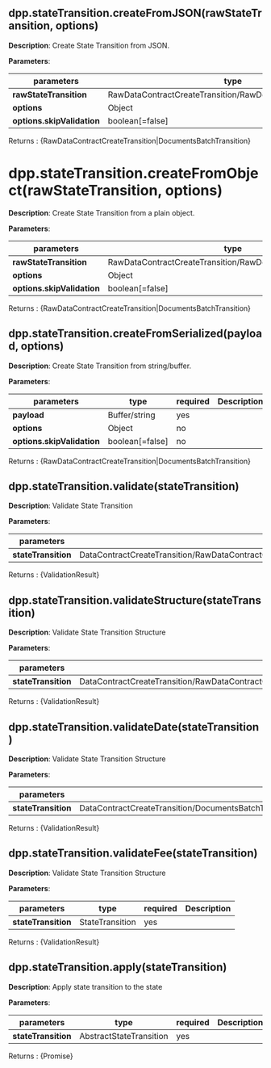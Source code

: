 ## dpp.stateTransition.createFromJSON(rawStateTransition, options)

**Description**: Create State Transition from JSON.

**Parameters**:

| parameters                   | type            | required | Description                                             |  
|------------------------------|-----------------|----------| --------------------------------------------------------|
| **rawStateTransition**       | RawDataContractCreateTransition/RawDocumentsBatchTransition     | yes      |                                                         |
| **options**                  | Object          | no       |                                                         |
| **options.skipValidation**   | boolean[=false] | no       |                                                         |

Returns : {RawDataContractCreateTransition|DocumentsBatchTransition}

# dpp.stateTransition.createFromObject(rawStateTransition, options)

**Description**: Create State Transition from a plain object.

**Parameters**:

| parameters                   | type            | required | Description                                             |  
|------------------------------|-----------------|----------| --------------------------------------------------------|
| **rawStateTransition**       | RawDataContractCreateTransition/RawDocumentsBatchTransition     | yes      |                                                         |
| **options**                  | Object          | no       |                                                         |
| **options.skipValidation**   | boolean[=false] | no       |                                                         |

Returns : {RawDataContractCreateTransition|DocumentsBatchTransition}

## dpp.stateTransition.createFromSerialized(payload, options)

**Description**: Create State Transition from string/buffer.

**Parameters**:

| parameters                   | type            | required | Description                                             |  
|------------------------------|-----------------|----------| --------------------------------------------------------|
| **payload**                  | Buffer/string   | yes      |                                                         |
| **options**                  | Object          | no       |                                                         |
| **options.skipValidation**   | boolean[=false] | no       |                                                         |

Returns : {RawDataContractCreateTransition|DocumentsBatchTransition}

## dpp.stateTransition.validate(stateTransition)

**Description**: Validate State Transition

**Parameters**:

| parameters                   | type            | required | Description                                             |  
|------------------------------|-----------------|----------| --------------------------------------------------------|
| **stateTransition**          | DataContractCreateTransition/RawDataContractCreateTransition/DocumentsBatchTransition/RawDocumentsBatchTransition   | yes      |                                                         |

Returns : {ValidationResult}

## dpp.stateTransition.validateStructure(stateTransition)

**Description**: Validate State Transition Structure

**Parameters**:

| parameters                   | type            | required | Description                                             |  
|------------------------------|-----------------|----------| --------------------------------------------------------|
| **stateTransition**          | DataContractCreateTransition/RawDataContractCreateTransition/DocumentsBatchTransition/RawDocumentsBatchTransition   | yes      |                                                         |

Returns : {ValidationResult}

## dpp.stateTransition.validateDate(stateTransition)

**Description**: Validate State Transition Structure

**Parameters**:

| parameters                   | type            | required | Description                                             |  
|------------------------------|-----------------|----------| --------------------------------------------------------|
| **stateTransition**          | DataContractCreateTransition/DocumentsBatchTransition/IdentityCreateTransition/RawDataContractCreateTransition/RawDocumentsBatchTransition/RawIdentityCreateTransition/RawIdentityTopUpTransition   | yes      |                                                         |

Returns : {ValidationResult}

## dpp.stateTransition.validateFee(stateTransition)

**Description**: Validate State Transition Structure

**Parameters**:

| parameters                   | type            | required | Description                                             |  
|------------------------------|-----------------|----------| --------------------------------------------------------|
| **stateTransition**          | StateTransition | yes      |                                                         |

Returns : {ValidationResult}

## dpp.stateTransition.apply(stateTransition)

**Description**: Apply state transition to the state

**Parameters**:

| parameters                   | type                    | required | Description                                             |  
|------------------------------|-------------------------|----------| --------------------------------------------------------|
| **stateTransition**          | AbstractStateTransition | yes      |                                                         |

Returns : {Promise<void>}
